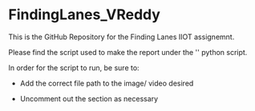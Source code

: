 # FindingLanes_VReddy

This is the GitHub Repository for the Finding Lanes IIOT assignemnt.

Please find the script used to make the report under the '' python script.

In order for the script to run, be sure to:

  * Add the correct file path to the image/ video desired 
  
  * Uncomment out the section as necessary
